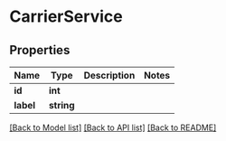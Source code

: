 # CarrierService

## Properties
Name | Type | Description | Notes
------------ | ------------- | ------------- | -------------
**id** | **int** |  | 
**label** | **string** |  | 

[[Back to Model list]](../README.md#documentation-for-models) [[Back to API list]](../README.md#documentation-for-api-endpoints) [[Back to README]](../README.md)



